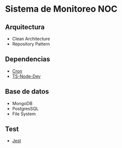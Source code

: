 # Sistema de Monitoreo NOC

## Arquitectura
- Clean Architecture
- Repository Pattern

## Dependencias
- [Cron](https://www.npmjs.com/package/cron)
- [TS-Node-Dev](https://www.npmjs.com/package/ts-node-dev)

## Base de datos
- MongoDB
- PostgresSQL
- File System

## Test
- [Jest](https://jestjs.io/)
